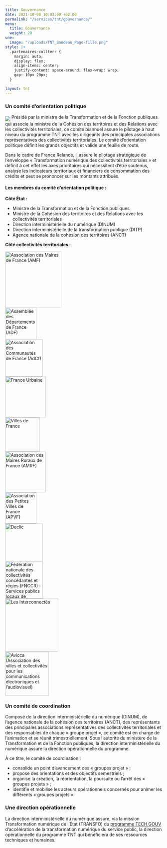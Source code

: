 ```yaml
---
title: Gouvernance
date: 2021-10-08 10:03:00 +02:00
permalink: "/services/tnt/gouvernance/"
menu:
  title: Gouvernance
  weight: 20
une:
  image: "/uploads/TNT_Bandeau_Page-fille.png"
style: |+
  .partenaires-collterr {
    margin: auto;
    display: flex;
    align-items: center;
    justify-content: space-around; flex-wrap: wrap;
    gap: 10px 20px;
  }

layout: tnt
---
```


### Un comité d’orientation politique 
<img src="/uploads/copol_TNT_20211122.jpeg" align="middle">
Présidé par la ministre de la Transformation et de la Fonction publiques qui associe la ministre de la Cohésion des territoires et des Relations avec les collectivités territoriales, ce comité biannuel assure le pilotage à haut niveau du programme TNT avec les dirigeants des principales associations représentatives des collectivités territoriales. Le comité d’orientation politique définit les grands objectifs et valide une feuille de route.

Dans le cadre de France Relance, il assure le pilotage stratégique de l’enveloppe « Transformation numérique des collectivités territoriales » et définit à cet effet les axes prioritaires qui nécessitent d’être soutenus, analyse les indicateurs territoriaux et financiers de consommation des crédits et peut se prononcer sur les montants attribués.

#### Les membres du comité d’orientation politique :
**Côté État :**
* Ministre de la Transformation et de la Fonction publiques
* Ministre de la Cohésion des territoires et des Relations avec les collectivités territoriales
* Direction interministérielle du numérique (DINUM)
* Direction interministérielle de la transformation publique (DITP)
* Agence nationale de la cohésion des territoires (ANCT)

**Côté collectivités territoriales :**

<div class="partenaires-collterr">
  <div><a href="https://www.amf.asso.fr/" alt="AMF - Lien externe"><img src="/uploads/Logo_AMF.jpg" alt="Association des Maires de France (AMF)" width="180" align="middle"></a></div>
  <div><a href="http://www.departements.fr/" alt="ADF - Lien externe"><img src="/uploads/Logo_ADF.jpg" alt="Assemblée des Départements de France (ADF)" width="100" align="middle"></a></div>
  <div><a href="https://www.adcf.org/" alt="AdCF - Lien externe"><img src="/uploads/Log_AdCF.jpg" alt="Association des Communautés de France (AdCf)" width="120" align="middle"></a></div>
  <div><a href="https://franceurbaine.org/" alt="France urbaine - Lien externe"><img src="/uploads/Logo_France-Urbaine.jpg" alt="France Urbaine" width="130" align="middle"></a></div>
  <div><a href="https://www.villesdefrance.fr/" alt="Villes de France - Lien externe"><img src="/uploads/Logo_Ville-de-france.jpg" alt="Villes de France" width="110" align="middle"></a></div>
  <div><a href="https://www.amrf.fr/" alt="AMRF - Lien externe"><img src="/uploads/Logo_AMRF.jpg" alt="Association des Maires Ruraux de France (AMRF)" width="130" align="middle"></a></div>
  <div><a href="https://www.apvf.asso.fr/" alt="APVF - Lien externe"><img src="/uploads/Logo_APVF.jpg" alt="Association des Petites Villes de France (APVF)" width="100" align="middle"></a></div>
  <div><a href="https://www.asso-declic.fr/" alt="Déclic - Lien externe"><img src="/uploads/Logo_Declic.png" alt="Declic" width="120" align="middle"></a></div>
  <div><a href="https://www.fnccr.asso.fr/" alt="FNCCR - Lien externe"><img src="/uploads/Logo_FNCCR.jpg" alt="Fédération nationale des collectivités concédantes et régies (FNCCR) - Services publics locaux de l'énergie, de l'eau, de l'environnement et des e-communications" width="120" align="middle"></a></div>
  <div><a href="https://www.interconnectes.com/" alt="Les interconnectés - Liens externe"><img src="/uploads/Logo_lesInterconnectes.png" alt="Les Interconnectés" width="170" align="middle"></a></div>
  <div><a href="https://www.avicca.org/" alt="Avicca - Lien externe"><img src="/uploads/Logo_AVICCA.jpg" alt="Avicca (Association des villes et collectivités pour les communications électroniques et l’audiovisuel)" width="140" align="middle"></a></div>
</div>



### Un comité de coordination
Composé de la direction interministérielle du numérique (DINUM), de l’agence nationale de la cohésion des territoires (ANCT), des représentants des principales associations représentatives des collectivités territoriales et des responsables de chaque « groupe projet », ce comité est en charge de l’animation et se réunit trimestriellement. Sous l’autorité du ministère de la Transformation et de la Fonction publiques, la direction interministérielle du numérique assure la direction opérationnelle du programme.

À ce titre, le comité de coordination : 
* consolide un point d’avancement des « groupes projet » ; 
* propose des orientations et des objectifs semestriels ; 
* organise la création, la réorientation, la poursuite ou l’arrêt des « groupes projets » ;
* identifie et mobilise les acteurs opérationnels concernés pour animer les différents « groupes projets ».


### Une direction opérationnelle
La direction interministérielle du numérique assure, via la mission Transformation numérique de l’État (TRANSFO) du [programme TECH.GOUV](https://www.numerique.gouv.fr/publications/tech-gouv-strategie-et-feuille-de-route-2019-2021/) d’accélération de la transformation numérique du service public, la direction opérationnelle du programme TNT qui bénéficiera de ses ressources techniques et humaines.